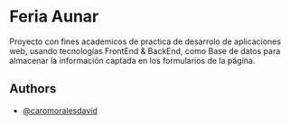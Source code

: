 
# Feria Aunar

Proyecto con fines academicos de practica de desarrolo de aplicaciones web, usando tecnologías FrontEnd & BackEnd, como Base de datos para almacenar la información captada en los formularios de la página.


## Authors

- [@caromoralesdavid](https://www.github.com/caromoralesdavid)


